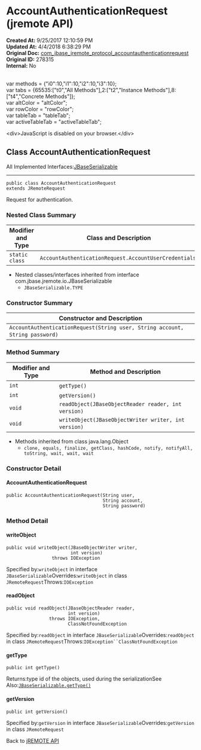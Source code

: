 # AccountAuthenticationRequest (jremote API)

**Created At:** 9/25/2017 12:10:59 PM  
**Updated At:** 4/4/2018 6:38:29 PM  
**Original Doc:** [com_jbase_jremote_protocol_accountauthenticationrequest](https://docs.jbase.com/39270-protocol/com_jbase_jremote_protocol_accountauthenticationrequest)  
**Original ID:** 278315  
**Internal:** No  

<!--<br>    try {<br>        if (location.href.indexOf('is-external=true') == -1) {<br>            parent.document.title="AccountAuthenticationRequest (jremote   API)";<br>        }<br>    }<br>    catch(err) {<br>    }<br>//--><br>var methods = {"i0":10,"i1":10,"i2":10,"i3":10};<br>var tabs = {65535:["t0","All Methods"],2:["t2","Instance Methods"],8:["t4","Concrete Methods"]};<br>var altColor = "altColor";<br>var rowColor = "rowColor";<br>var tableTab = "tableTab";<br>var activeTableTab = "activeTableTab";&lt;div&gt;JavaScript is disabled on your browser.&lt;/div&gt;


## Class AccountAuthenticationRequest

All Implemented Interfaces:[JBaseSerializable](./../../io/jbaseserializable-%28jremote-api%29 "interface in com.jbase.jremote.io")
* * *


```
public class AccountAuthenticationRequest
extends JRemoteRequest
```

Request for authentication.

### Nested Class Summary


| Modifier and Type<br> | Class and Description<br> |
| --- | --- |
| `static class `<br> | `AccountAuthenticationRequest.AccountUserCredentials` <br> |


- Nested classes/interfaces inherited from interface com.jbase.jremote.io.JBaseSerializable
    - `JBaseSerializable.TYPE`






### Constructor Summary


| Constructor and Description<br> |
| --- |
| `AccountAuthenticationRequest(String user, String account, String password)` <br> |






### Method Summary


| Modifier and Type<br> | Method and Description<br> |
| --- | --- |
| `int`<br> | `getType()` <br> |
| `int`<br> | `getVersion()` <br> |
| `void`<br> | `readObject(JBaseObjectReader reader, int version)` <br> |
| `void`<br> | `writeObject(JBaseObjectWriter writer, int version)` <br> |


- Methods inherited from class java.lang.Object
    - `clone, equals, finalize, getClass, hashCode, notify, notifyAll, toString, wait, wait, wait`

### Constructor Detail

#### AccountAuthenticationRequest

```
public AccountAuthenticationRequest(String user,
                                    String account,
                                    String password)
```







### Method Detail

#### writeObject

```
public void writeObject(JBaseObjectWriter writer,
                        int version)
                 throws IOException
```
Specified by:`writeObject` in interface `JBaseSerializable`Overrides:`writeObject` in class `JRemoteRequest`Throws:`IOException`
#### readObject

```
public void readObject(JBaseObjectReader reader,
                       int version)
                throws IOException,
                       ClassNotFoundException
```
Specified by:`readObject` in interface `JBaseSerializable`Overrides:`readObject` in class `JRemoteRequest`Throws:`IOException``ClassNotFoundException`
#### getType

```
public int getType()
```
Returns:type id of the objects, used during the serializationSee Also:[`JBaseSerializable.getType()`](/39250-io/com_jbase_jremote_io_jbaseserializable#getType--)
#### getVersion

```
public int getVersion()
```
Specified by:`getVersion` in interface `JBaseSerializable`Overrides:`getVersion` in class `JRemoteRequest`

Back to [jREMOTE API](com_jbase_jremote_package-summary)
